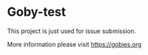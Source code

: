 # Goby-test
This project is just used for issue submission.



More information please visit https://gobies.org
